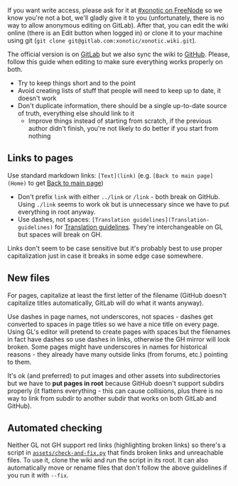 If you want write access, please ask for it at [#xonotic on FreeNode](https://webchat.freenode.net/) so we know you're not a bot, we'll gladly give it to you (unfortunately, there is no way to allow anonymous editing on GitLab). After that, you can edit the wiki online (there is an Edit button when logged in) or clone it to your machine using git (`git clone git@gitlab.com:xonotic/xonotic.wiki.git`).

The official version is on [GitLab](https://gitlab.com/xonotic/xonotic/wikis/home) but we also sync the wiki to [GitHub](https://github.com/xonotic/xonotic/wiki). Please, follow this guide when editing to make sure everything works properly on both.

- Try to keep things short and to the point
- Avoid creating lists of stuff that people will need to keep up to date, it doesn't work
- Don't duplicate information, there should be a single up-to-date source of truth, everything else should link to it
    - Improve things instead of starting from scratch, if the previous author didn't finish, you're not likely to do better if you start from nothing


Links to pages
--------------

Use standard markdown links: `[Text](link)` (e.g. `[Back to main page](Home)` to get [Back to main page](Home))

- Don't prefix `link` with either `../link` or `/link` - both break on GitHub. Using `./link` seems to work ok but is unnecessary since we have to put everything in root anyway.
- Use dashes, not spaces: `[Translation guidelines](Translation-guidelines)` for [Translation guidelines](Translation-guidelines). They're interchangeable on GL but spaces will break on GH.

Links don't seem to be case sensitive but it's probably best to use proper capitalization just in case it breaks in some edge case somewhere.


New files
---------

For pages, capitalize at least the first letter of the filename (GitHub doesn't capitalize titles automatically, GitLab will do what it wants anyway).

Use dashes in page names, not underscores, not spaces - dashes get converted to spaces in page titles so we have a nice title on every page. Using GL's editor will pretend to create pages with spaces but the filenames in fact have dashes so use dashes in links, otherwise the GH mirror will look broken. Some pages might have underscores in names for historical reasons - they already have many outside links (from forums, etc.) pointing to them.

It's ok (and preferred) to put images and other assets into subdirectories but we have to **put pages in root** because GitHub doesn't support subdirs properly (it flattens everything - this can cause collisions, plus there is no way to link from subdir to another subdir that works on both GitLab and GitHub).


Automated checking
-------------------

Neither GL not GH support red links (highlighting broken links) so there's a script in [`assets/check-and-fix.py`](assets/check-and-fix.py) that finds broken links and unreachable files. To use it, clone the wiki and run the script in its root. It can also automatically move or rename files that don't follow the above guidelines if you run it with `--fix`.
